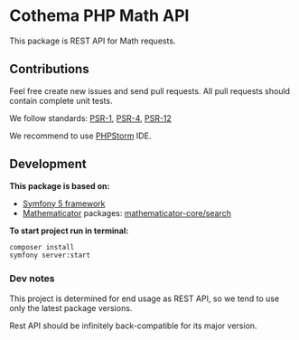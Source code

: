 # Cothema PHP Math API

This package is REST API for Math requests.

## Contributions

Feel free create new issues and send pull requests.
All pull requests should contain complete unit tests.

We follow standards:
[PSR-1](https://www.php-fig.org/psr/psr-1/),
[PSR-4](https://www.php-fig.org/psr/psr-4/),
[PSR-12](https://www.php-fig.org/psr/psr-12/)

We recommend to use [PHPStorm](https://www.jetbrains.com/phpstorm/) IDE.

## Development

**This package is based on:**
- [Symfony 5 framework](https://symfony.com/)
- [Mathematicator](https://mathematicator.com/) packages:
[mathematicator-core/search](https://github.com/mathematicator-core/search)

**To start project run in terminal:**

```bash
composer install
symfony server:start
```

### Dev notes
This project is determined for end usage as REST API, so we tend to
use only the latest package versions.

Rest API should be infinitely back-compatible for its major version.
